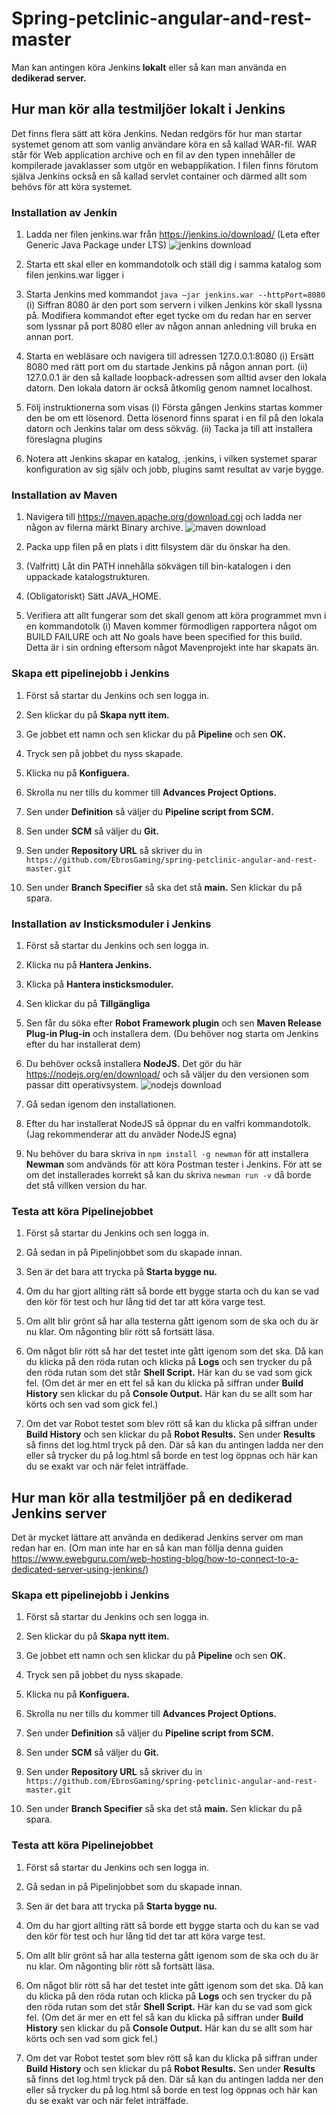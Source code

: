 # Spring-petclinic-angular-and-rest-master

Man kan antingen köra Jenkins **lokalt** eller så kan man använda en **dedikerad server.** 

## Hur man kör alla testmiljöer **lokalt** i Jenkins
Det finns flera sätt att köra Jenkins. Nedan redgörs för hur man startar systemet genom att som
vanlig användare köra en så kallad WAR-fil. WAR står för Web application archive och en fil av den
typen innehåller de kompilerade javaklasser som utgör en webapplikation. I filen finns förutom själva
Jenkins också en så kallad servlet container och därmed allt som behövs för att köra systemet.

### Installation av Jenkin
1. Ladda ner filen jenkins.war från https://jenkins.io/download/ (Leta efter Generic Java Package under LTS)
   ![jenkins download](git-res/www.jenkins.png)
   
2. Starta ett skal eller en kommandotolk och ställ dig i samma katalog som filen jenkins.war
   ligger i
   
3. Starta Jenkins med kommandot ```java –jar jenkins.war --httpPort=8080```  
   (i) Siffran 8080 är den port som servern i vilken Jenkins kör skall lyssna på. Modifiera
   kommandot efter eget tycke om du redan har en server som lyssnar på port 8080
   eller av någon annan anledning vill bruka en annan port.
   
4. Starta en webläsare och navigera till adressen 127.0.0.1:8080
   (i) Ersätt 8080 med rätt port om du startade Jenkins på någon annan port.
   (ii) 127.0.0.1 är den så kallade loopback-adressen som alltid avser den lokala datorn.
   Den lokala datorn är också åtkomlig genom namnet localhost.

5. Följ instruktionerna som visas
   (i) Första gången Jenkins startas kommer den be om ett lösenord. Detta lösenord finns
   sparat i en fil på den lokala datorn och Jenkins talar om dess sökväg.
   (ii) Tacka ja till att installera föreslagna plugins

6. Notera att Jenkins skapar en katalog, .jenkins, i vilken systemet sparar konfiguration av sig
   själv och jobb, plugins samt resultat av varje bygge.
   
### Installation av Maven

1. Navigera till https://maven.apache.org/download.cgi och ladda ner någon av filerna märkt
   Binary archive.
   ![maven download](git-res/maven.apache.png)

2. Packa upp filen på en plats i ditt filsystem där du önskar ha den.

3. (Valfritt) Låt din PATH innehålla sökvägen till bin-katalogen i den uppackade
   katalogstrukturen.

4. (Obligatoriskt) Sätt JAVA_HOME.

5. Verifiera att allt fungerar som det skall genom att köra programmet mvn i en kommandotolk
   (i) Maven kommer förmodligen rapportera något om BUILD FAILURE och att No goals
   have been specified for this build. Detta är i sin ordning eftersom något Mavenprojekt inte har skapats än.
   
### Skapa ett pipelinejobb i Jenkins

1. Först så startar du Jenkins och sen logga in.

2. Sen klickar du på **Skapa nytt item.**

3. Ge jobbet ett namn och sen klickar du på **Pipeline** och sen **OK.**

4. Tryck sen på jobbet du nyss skapade.

5. Klicka nu på **Konfiguera.**

6. Skrolla nu ner tills du kommer till **Advances Project Options.**

7. Sen under **Definition** så väljer du **Pipeline script from SCM.**

8. Sen under **SCM** så väljer du **Git.**

9. Sen under **Repository URL** så skriver du in ```https://github.com/EbrosGaming/spring-petclinic-angular-and-rest-master.git```

10. Sen under **Branch Specifier** så ska det stå **main.** Sen klickar du på spara.

### Installation av **Insticksmoduler** i Jenkins

1. Först så startar du Jenkins och sen logga in.

2. Klicka nu på **Hantera Jenkins.**

3. Klicka på **Hantera insticksmoduler.**

4. Sen klickar du på **Tillgängliga**

5. Sen får du söka efter **Robot Framework plugin** och sen **Maven Release Plug-in Plug-in** och installera dem.
   (Du behöver nog starta om Jenkins efter du har installerat dem)

6. Du behöver också installera **NodeJS.** Det gör du här https://nodejs.org/en/download/ och så väljer du den 
   versionen som passar ditt operativsystem.
   ![nodejs download](git-res/nodejs.png)
   
7. Gå sedan igenom den installationen.

8. Efter du har installerat NodeJS så öppnar du en valfri kommandotolk. (Jag rekommenderar att du anväder NodeJS egna)

9. Nu behöver du bara skriva in ```npm install -g newman``` för att installera **Newman** som andvänds för att köra Postman tester i Jenkins.
   För att se om det installerades korrekt så kan du skriva ```newman run -v``` då borde det stå villken version du har.
   
### Testa att köra Pipelinejobbet

1. Först så startar du Jenkins och sen logga in.

2. Gå sedan in på Pipelinjobbet som du skapade innan.

3. Sen är det bara att trycka på **Starta bygge nu.**

4. Om du har gjort allting rätt så borde ett bygge starta och du kan se vad den kör för test och hur lång tid det tar att köra varge test.

5. Om allt blir grönt så har alla testerna gått igenom som de ska och du är nu klar. Om någonting blir rött så fortsätt läsa.

6. Om något blir rött så har det testet inte gått igenom som det ska. Då kan du klicka på den röda rutan och klicka på **Logs** och sen trycker du på den röda rutan 
   som det står **Shell Script.** Här kan du se vad som gick fel. (Om det är mer en ett fel så kan du klicka på siffran under **Build History** sen klickar du på **Console Output.**
   Här kan du se allt som har körts och sen vad som gick fel.)

7. Om det var Robot testet som blev rött så kan du klicka på siffran under **Build History** och sen klickar du på **Robot Results.** Sen under **Results** så finns det
   log.html tryck på den. Där så kan du antingen ladda ner den eller så trycker du på log.html så borde en test log öppnas och här kan du se exakt var och när felet inträffade.


## Hur man kör alla testmiljöer på en **dedikerad Jenkins server**
Det är mycket lättare att använda en dedikerad Jenkins server om man redan har en. 
(Om man inte har en så kan man föllja denna guiden https://www.ewebguru.com/web-hosting-blog/how-to-connect-to-a-dedicated-server-using-jenkins/)

### Skapa ett pipelinejobb i Jenkins

1. Först så startar du Jenkins och sen logga in.

2. Sen klickar du på **Skapa nytt item.**

3. Ge jobbet ett namn och sen klickar du på **Pipeline** och sen **OK.**

4. Tryck sen på jobbet du nyss skapade.

5. Klicka nu på **Konfiguera.**

6. Skrolla nu ner tills du kommer till **Advances Project Options.**

7. Sen under **Definition** så väljer du **Pipeline script from SCM.**

8. Sen under **SCM** så väljer du **Git.**

9. Sen under **Repository URL** så skriver du in ```https://github.com/EbrosGaming/spring-petclinic-angular-and-rest-master.git```

10. Sen under **Branch Specifier** så ska det stå **main.** Sen klickar du på spara.

### Testa att köra Pipelinejobbet

1. Först så startar du Jenkins och sen logga in.

2. Gå sedan in på Pipelinjobbet som du skapade innan.

3. Sen är det bara att trycka på **Starta bygge nu.**

4. Om du har gjort allting rätt så borde ett bygge starta och du kan se vad den kör för test och hur lång tid det tar att köra varge test.

5. Om allt blir grönt så har alla testerna gått igenom som de ska och du är nu klar. Om någonting blir rött så fortsätt läsa.

6. Om något blir rött så har det testet inte gått igenom som det ska. Då kan du klicka på den röda rutan och klicka på **Logs** och sen trycker du på den röda rutan 
   som det står **Shell Script.** Här kan du se vad som gick fel. (Om det är mer en ett fel så kan du klicka på siffran under **Build History** sen klickar du på **Console Output.**
   Här kan du se allt som har körts och sen vad som gick fel.)

7. Om det var Robot testet som blev rött så kan du klicka på siffran under **Build History** och sen klickar du på **Robot Results.** Sen under **Results** så finns det
   log.html tryck på den. Där så kan du antingen ladda ner den eller så trycker du på log.html så borde en test log öppnas och här kan du se exakt var och när felet inträffade.
















